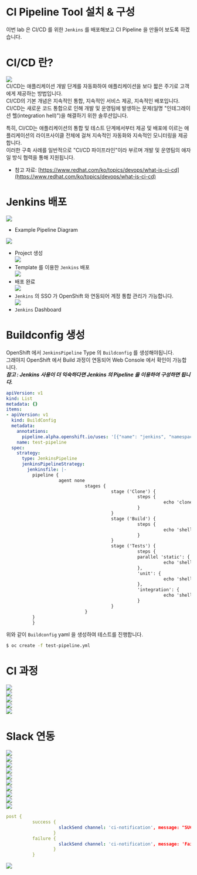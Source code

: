 # CI Pipeline Tool 설치 & 구성
이번 lab 은 CI/CD 를 위한 `Jenkins` 를 배포해보고 CI Pipeline 을 만들어 보도록 하겠습니다.   
   
# CI/CD 란?
![](/asset/cicd/devops.png)   
CI/CD는 애플리케이션 개발 단계를 자동화하여 애플리케이션을 보다 짧은 주기로 고객에게 제공하는 방법입니다.   
CI/CD의 기본 개념은 지속적인 통합, 지속적인 서비스 제공, 지속적인 배포입니다.   
CI/CD는 새로운 코드 통합으로 인해 개발 및 운영팀에 발생하는 문제(일명 "인테그레이션 헬(integration hell)")을 해결하기 위한 솔루션입니다.   
   
특히, CI/CD는 애플리케이션의 통합 및 테스트 단계에서부터 제공 및 배포에 이르는 애플리케이션의 라이프사이클 전체에 걸쳐 지속적인 자동화와 지속적인 모니터링을 제공합니다.   
이러한 구축 사례를 일반적으로 "CI/CD 파이프라인"이라 부르며 개발 및 운영팀의 애자일 방식 협력을 통해 지원됩니다.   
* 참고 자료: [https://www.redhat.com/ko/topics/devops/what-is-ci-cd](https://www.redhat.com/ko/topics/devops/what-is-ci-cd)   
   
# Jenkins 배포
![](/asset/cicd/pipeline.png)   
+ Example Pipeline Diagram   
   
![](/asset/cicd/ci-1.png)   
+ Project 생성   
![](/asset/cicd/ci-2.png)   
+ Template 를 이용한 `Jenkins` 배포   
![](/asset/cicd/ci-3.png)   
+ 배포 완료   
![](/asset/cicd/ci-4.png)   
+ `Jenkins` 의 SSO 가 OpenShift 와 연동되어 계정 통합 관리가 가능합니다.   
![](/asset/cicd/ci-5.png)   
+ `Jenkins` Dashboard   
   
# Buildconfig 생성
OpenShift 에서 `JenkinsPipeline` Type 의 `Buildconfig` 를 생성해야됩니다.   
그래야지 OpenShift 에서 Build 과정이 연동되어 Web Console 에서 확인이 가능합니다.   
***참고 : Jenkins 사용이 더 익숙하다면 Jenkins 의 Pipeline 을 이용하여 구성하면 됩니다.***   
   
```yaml
apiVersion: v1
kind: List
metadata: {}
items:
- apiVersion: v1
  kind: BuildConfig
  metadata:
    annotations:
      pipeline.alpha.openshift.io/uses: '[{"name": "jenkins", "namespace": "", "kind": "DeploymentConfig"}]'
    name: test-pipeline
  spec:
    strategy:
      type: JenkinsPipeline
      jenkinsPipelineStrategy:
        jenkinsfile: |-
          pipeline {
                    agent none
                              stages {
                                        stage ('Clone') {
                                                  steps {
                                                            echo 'clone source...';sleep 5
                                                  }
                                        }
                                        stage ('Build') {
                                                  steps {
                                                            echo 'shell scripts to build project...';sleep 5
                                                  }
                                        }
                                        stage ('Tests') {
                                                  steps {
                                                  parallel 'static': {
                                                            echo 'shell scripts to run static tests...';sleep 6
                                                  },
                                                  'unit': {
                                                            echo 'shell scripts to run unit tests...';sleep 10
                                                  },
                                                  'integration': {
                                                            echo 'shell scripts to run integration tests...';sleep 3
                                                  }
                                        }
                              }
          }
          }
```
위와 같이 `Buildconfig` yaml 을 생성하여 테스트를 진행합니다.   
   
```bash
$ oc create -f test-pipeline.yml
```
# CI 과정
![](/asset/cicd/bc-1.png)   
![](/asset/cicd/bc-2.png)   
![](/asset/cicd/bc-3.png)   
![](/asset/cicd/bc-4.png)   
![](/asset/cicd/bc-5.png)   
      
# Slack 연동
![](/asset/cicd/slack-1.png)   
![](/asset/cicd/slack-2.png)   
![](/asset/cicd/slack-3.png)   
![](/asset/cicd/slack-4.png)   
![](/asset/cicd/slack-5.png)   
![](/asset/cicd/slack-6.png)   
![](/asset/cicd/slack-7.png)   
![](/asset/cicd/slack-8.png)   
![](/asset/cicd/slack-9.png)   
![](/asset/cicd/slack-10.png)   

```yaml
post {
          success {
                    slackSend channel: 'ci-notification', message: "SUCCESSFUL: Job '${env.JOB_NAME} [${env.BUILD_NUMBER}]' (${env.BUILD_URL})", tokenCredentialId: 'slack-token'
                  }
          failure {
                    slackSend channel: 'ci-notification', message: 'Failed CI', tokenCredentialId: 'slack-token'
                  }
          }
```
![](/asset/cicd/slack-11.png)   
